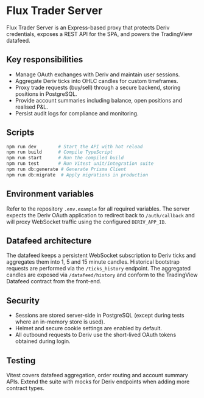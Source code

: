 # Flux Trader Server

Flux Trader Server is an Express-based proxy that protects Deriv credentials, exposes a REST API for the SPA, and powers the TradingView datafeed.

## Key responsibilities

- Manage OAuth exchanges with Deriv and maintain user sessions.
- Aggregate Deriv ticks into OHLC candles for custom timeframes.
- Proxy trade requests (buy/sell) through a secure backend, storing positions in PostgreSQL.
- Provide account summaries including balance, open positions and realised P&L.
- Persist audit logs for compliance and monitoring.

## Scripts

```bash
npm run dev        # Start the API with hot reload
npm run build      # Compile TypeScript
npm run start      # Run the compiled build
npm run test       # Run Vitest unit/integration suite
npm run db:generate # Generate Prisma Client
npm run db:migrate  # Apply migrations in production
```

## Environment variables

Refer to the repository `.env.example` for all required variables. The server expects the Deriv OAuth application to redirect back to `/auth/callback` and will proxy WebSocket traffic using the configured `DERIV_APP_ID`.

## Datafeed architecture

The datafeed keeps a persistent WebSocket subscription to Deriv ticks and aggregates them into 1, 5 and 15 minute candles. Historical bootstrap requests are performed via the `/ticks_history` endpoint. The aggregated candles are exposed via `/datafeed/history` and conform to the TradingView Datafeed contract from the front-end.

## Security

- Sessions are stored server-side in PostgreSQL (except during tests where an in-memory store is used).
- Helmet and secure cookie settings are enabled by default.
- All outbound requests to Deriv use the short-lived OAuth tokens obtained during login.

## Testing

Vitest covers datafeed aggregation, order routing and account summary APIs. Extend the suite with mocks for Deriv endpoints when adding more contract types.
